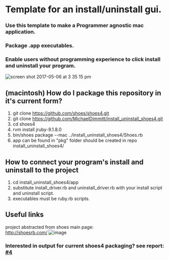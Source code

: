 # Template for an install/uninstall gui.
### Use this template to make a Programmer agnostic mac application.
### Package .app executables.
### Enable users without programming experience to click install and uninstall your program.

![screen shot 2017-05-06 at 3 35 15 pm](https://cloud.githubusercontent.com/assets/11463275/25775377/cf6d9942-3271-11e7-80fe-0a11e757883a.png)

## (macintosh) How do I package this repository in it's current form?
1) git clone https://github.com/shoes/shoes4.git
2) git clone https://github.com/MichaelDimmitt/install_uninstall_shoes4.git
3) cd shoes4
4) rvm install jruby-9.1.8.0
5) bin/shoes package --mac ../install_uninstall_shoes4/Shoes.rb
7) app can be found in "pkg" folder should be created in repo install_uninstall_shoes4/

## How to connect your program's install and uninstall to the project
1) cd install_uninstall_shoes4/app
2) substitute install_driver.rb and uninstall_driver.rb with your install script and uninstall script.
3) executables must be ruby.rb scripts.

## Useful links

project abstracted from shoes main page:<br>
http://shoesrb.com/
![image](https://cloud.githubusercontent.com/assets/11463275/25774919/c945e2aa-3266-11e7-870e-6b0146bb825e.png)

### Interested in output for current shoes4 packaging? see report: [#4](../../../../MichaelDimmitt/install_uninstall_shoes4/issues/4)
